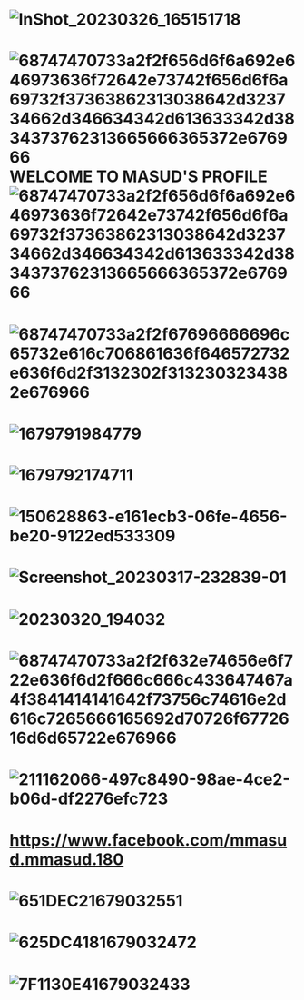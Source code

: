 # ![InShot_20230326_165151718](https://user-images.githubusercontent.com/118968969/227770973-0a8716d8-4391-46a0-a142-124c5d2dd291.jpg)

# ![68747470733a2f2f656d6f6a692e646973636f72642e73742f656d6f6a69732f37363862313038642d323734662d346634342d613633342d3834373762313665666365372e676966](https://user-images.githubusercontent.com/118968969/227749133-ca02419e-0d8f-4b05-af72-b498d9c8b2b3.gif)WELCOME TO MASUD'S PROFILE![68747470733a2f2f656d6f6a692e646973636f72642e73742f656d6f6a69732f37363862313038642d323734662d346634342d613633342d3834373762313665666365372e676966](https://user-images.githubusercontent.com/118968969/227749271-cd33f795-30b9-43d6-86c3-8a818f7d3a7e.gif)

 # ![68747470733a2f2f67696666696c65732e616c706861636f646572732e636f6d2f3132302f3132303234382e676966](https://user-images.githubusercontent.com/118968969/227749293-a65ed117-699b-4c41-90a2-7d41a899e6e1.gif)

# ![1679791984779](https://user-images.githubusercontent.com/118968969/227749506-87417dd8-61a9-4494-a791-d5638cc4ae02.jpg)

# ![1679792174711](https://user-images.githubusercontent.com/118968969/227749527-4f710c7d-5da7-4b8c-9d36-6c549aea148a.jpg)



<!--
**Termuxmasud404/Termuxmasud404** is a ✨ _special_ ✨ repository because its `README.md` (this file) appears on your GitHub profile.

Here are some ideas to get you started:

- 🔭 I’m currently working on ...
- 🌱 I’m currently learning ...
- 👯 I’m looking to collaborate on ...
- 🤔 I’m looking for help with ...
- 💬 Ask me about ...
- 📫 How to reach me: ...
- 😄 Pronouns: ...
- ⚡ Fun fact: ...
-->

# ![150628863-e161ecb3-06fe-4656-be20-9122ed533309](https://user-images.githubusercontent.com/118968969/227747626-f174bcd4-cb63-48db-ba4d-317c50904198.gif)

# ![Screenshot_20230317-232839-01](https://user-images.githubusercontent.com/118968969/227747737-eaae7793-8b40-41f8-8475-580121af488f.jpeg)

# ![20230320_194032](https://user-images.githubusercontent.com/118968969/227747755-c9a1b1d2-4e67-448b-b99d-0e7515015657.jpg)


# ![68747470733a2f2f632e74656e6f722e636f6d2f666c666c433647467a4f3841414141642f73756c74616e2d616c7265666165692d70726f6772616d6d65722e676966](https://user-images.githubusercontent.com/118968969/227748056-0dfd3c11-0064-4f0d-b610-dd8eeaa484b5.gif)

# ![211162066-497c8490-98ae-4ce2-b06d-df2276efc723](https://user-images.githubusercontent.com/118968969/227748063-851757b0-ffee-4ec6-b714-75619893ea86.gif)
# https://www.facebook.com/mmasud.mmasud.180






# ![651DEC21679032551](https://user-images.githubusercontent.com/118968969/227747591-2e9d3472-ce7e-431d-92c7-76a68b476d67.jpg)


# ![625DC4181679032472](https://user-images.githubusercontent.com/118968969/227747597-9a120b97-3ee3-4b07-8ec0-2e6adfab0657.jpg)


# ![7F1130E41679032433](https://user-images.githubusercontent.com/118968969/227747605-07191829-44f9-483c-8847-88f4a76c2b62.jpg)


#

